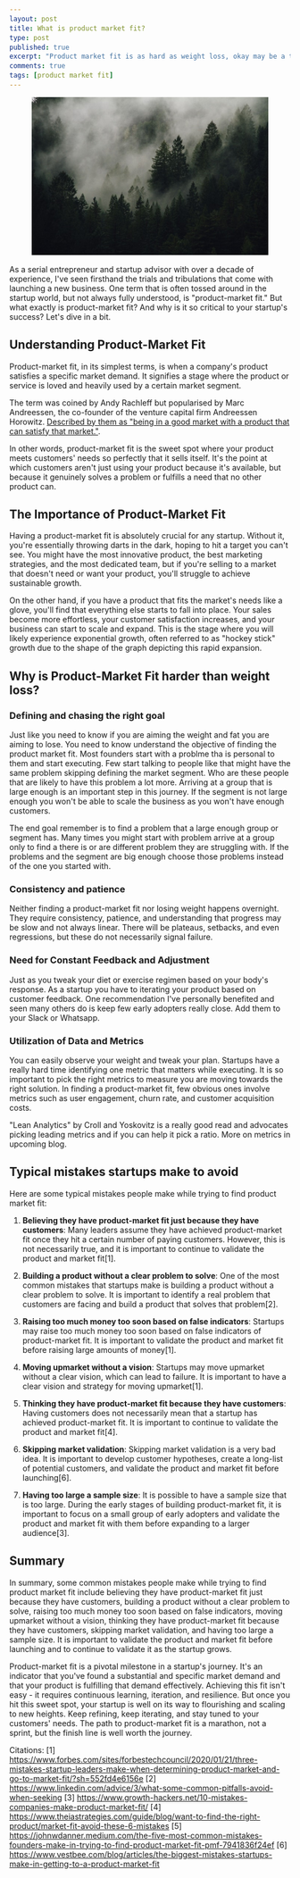 ```yaml
---
layout: post
title: What is product market fit?
type: post
published: true
excerpt: "Product market fit is as hard as weight loss, okay may be a tat little harder but a lot of similarities. Understanding what it truly means to be in product market fit and avoiding typical mistakes startups make."
comments: true
tags: [product market fit]
---
```


<figure>
  <img src="../images/foggy-forest.jpg">
</figure>

As a serial entrepreneur and startup advisor with over a decade of experience, I've seen firsthand the trials and tribulations that come with launching a new business. One term that is often tossed around in the startup world, but not always fully understood, is "product-market fit." But what exactly is product-market fit? And why is it so critical to your startup's success? Let's dive in a bit.

## Understanding Product-Market Fit

Product-market fit, in its simplest terms, is when a company's product satisfies a specific market demand. It signifies a stage where the product or service is loved and heavily used by a certain market segment. 

The term was coined by  Andy Rachleff but popularised by Marc Andreessen, the co-founder of the venture capital firm Andreessen Horowitz. [Described by them as "being in a good market with a product that can satisfy that market."](https://a16z.com/2017/02/18/12-things-about-product-market-fit-2/).

In other words, product-market fit is the sweet spot where your product meets customers' needs so perfectly that it sells itself. It's the point at which customers aren't just using your product because it's available, but because it genuinely solves a problem or fulfills a need that no other product can.

## The Importance of Product-Market Fit

Having a product-market fit is absolutely crucial for any startup. Without it, you're essentially throwing darts in the dark, hoping to hit a target you can't see. You might have the most innovative product, the best marketing strategies, and the most dedicated team, but if you're selling to a market that doesn't need or want your product, you'll struggle to achieve sustainable growth.

On the other hand, if you have a product that fits the market's needs like a glove, you'll find that everything else starts to fall into place. Your sales become more effortless, your customer satisfaction increases, and your business can start to scale and expand. This is the stage where you will likely experience exponential growth, often referred to as "hockey stick" growth due to the shape of the graph depicting this rapid expansion.

## Why is Product-Market Fit harder than weight loss?

### Defining and chasing the right goal
Just like you need to know if you are aiming the weight and fat you are aiming to lose. You need to know understand the objective of finding the product market fit. Most founders start with a problme tha is personal to them and start executing. Few start talking to people like that might have the same problem skipping defining the market segment. Who are these people that are likely to have this problem a lot more. Arriving at a group that is large enough is an important step in this journey. If the segment is not large enough you won't be able to scale the business as you won't have enough customers.

The end goal remember is to find a problem that a large enough group or segment has. Many times you might start with problem arrive at a group only to find a there is or are different problem they are struggling with. If the problems and the segment are big enough choose those problems instead of the one you started with.

### Consistency and patience
Neither finding a product-market fit nor losing weight happens overnight. They require consistency, patience, and understanding that progress may be slow and not always linear. There will be plateaus, setbacks, and even regressions, but these do not necessarily signal failure.

### Need for Constant Feedback and Adjustment 
Just as you tweak your diet or exercise regimen based on your body's response. As a startup you have to iterating your product based on customer feedback. One recommendation I've personally benefited and seen many others do is keep few early adopters really close. Add them to your Slack or Whatsapp. 

### Utilization of Data and Metrics 
You can easily observe your weight and tweak your plan. Startups have a really hard time identifying one metric that matters while executing. It is so important to pick the right metrics to measure you are moving towards the right solution. In finding a product-market fit, few obvious ones involve metrics such as user engagement, churn rate, and customer acquisition costs. 

"Lean Analytics" by Croll and Yoskovitz is a really good read and advocates picking leading metrics and if you can help it pick a ratio. More on metrics in upcoming blog.

## Typical mistakes startups make to avoid

Here are some typical mistakes people make while trying to find product market fit:

1. **Believing they have product-market fit just because they have customers**: Many leaders assume they have achieved product-market fit once they hit a certain number of paying customers. However, this is not necessarily true, and it is important to continue to validate the product and market fit[1].

2. **Building a product without a clear problem to solve**: One of the most common mistakes that startups make is building a product without a clear problem to solve. It is important to identify a real problem that customers are facing and build a product that solves that problem[2].

3. **Raising too much money too soon based on false indicators**: Startups may raise too much money too soon based on false indicators of product-market fit. It is important to validate the product and market fit before raising large amounts of money[1].

4. **Moving upmarket without a vision**: Startups may move upmarket without a clear vision, which can lead to failure. It is important to have a clear vision and strategy for moving upmarket[1].

5. **Thinking they have product-market fit because they have customers**: Having customers does not necessarily mean that a startup has achieved product-market fit. It is important to continue to validate the product and market fit[4].

6. **Skipping market validation**: Skipping market validation is a very bad idea. It is important to develop customer hypotheses, create a long-list of potential customers, and validate the product and market fit before launching[6].

7. **Having too large a sample size**: It is possible to have a sample size that is too large. During the early stages of building product-market fit, it is important to focus on a small group of early adopters and validate the product and market fit with them before expanding to a larger audience[3].

## Summary

In summary, some common mistakes people make while trying to find product market fit include believing they have product-market fit just because they have customers, building a product without a clear problem to solve, raising too much money too soon based on false indicators, moving upmarket without a vision, thinking they have product-market fit because they have customers, skipping market validation, and having too large a sample size. It is important to validate the product and market fit before launching and to continue to validate it as the startup grows.

Product-market fit is a pivotal milestone in a startup's journey. It's an indicator that you've found a substantial and specific market demand and that your product is fulfilling that demand effectively. Achieving this fit isn't easy - it requires continuous learning, iteration, and resilience. But once you hit this sweet spot, your startup is well on its way to flourishing and scaling to new heights. Keep refining, keep iterating, and stay tuned to your customers' needs. The path to product-market fit is a marathon, not a sprint, but the finish line is well worth the journey.

Citations:
[1] https://www.forbes.com/sites/forbestechcouncil/2020/01/21/three-mistakes-startup-leaders-make-when-determining-product-market-and-go-to-market-fit/?sh=552fd4e6156e
[2] https://www.linkedin.com/advice/3/what-some-common-pitfalls-avoid-when-seeking
[3] https://www.growth-hackers.net/10-mistakes-companies-make-product-market-fit/
[4] https://www.theiastrategies.com/guide/blog/want-to-find-the-right-product/market-fit-avoid-these-6-mistakes
[5] https://johnwdanner.medium.com/the-five-most-common-mistakes-founders-make-in-trying-to-find-product-market-fit-pmf-7941836f24ef
[6] https://www.vestbee.com/blog/articles/the-biggest-mistakes-startups-make-in-getting-to-a-product-market-fit


